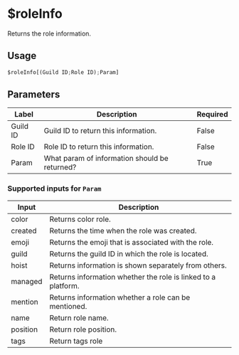 # $roleInfo
Returns the role information.

## Usage
```py
$roleInfo[(Guild ID;Role ID);Param]
```

## Parameters
| Label | Description | Required |
| ----- | ----------- | -------- |
| Guild ID | Guild ID to return this information. | False |
| Role ID | Role ID to return this information. | False |
| Param | What param of information should be returned? | True |

### Supported inputs for `Param`
| Input | Description |
| ----- | ----------- |
| color | Returns color role. |
| created | Returns the time when the role was created. |
| emoji | Returns the emoji that is associated with the role. |
| guild | Returns the guild ID in which the role is located. |
| hoist | Returns information is shown separately from others. |
| managed | Returns information whether the role is linked to a platform. |
| mention | Returns information whether a role can be mentioned. |
| name | Return role name. |
| position | Return role position. |
| tags | Return tags role |